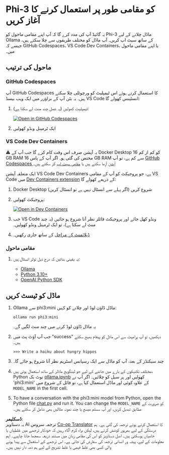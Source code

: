 <!--
CO_OP_TRANSLATOR_METADATA:
{
  "original_hash": "7e58d5075509bcb4a65bc8370bd21a8b",
  "translation_date": "2025-04-03T06:35:18+00:00",
  "source_file": "md\\01.Introduction\\01\\01.EnvironmentSetup.md",
  "language_code": "ur"
}
-->
# Phi-3 کو مقامی طور پر استعمال کرنے کا آغاز کریں

یہ گائیڈ آپ کی مدد کرے گا کہ آپ اپنے مقامی ماحول کو Phi-3 ماڈل چلانے کے لیے Ollama کے ساتھ سیٹ اپ کریں۔ آپ ماڈل کو مختلف طریقوں سے چلا سکتے ہیں، جیسے کہ GitHub Codespaces، VS Code Dev Containers، یا اپنے مقامی ماحول میں۔

## ماحول کی ترتیب

### GitHub Codespaces

آپ GitHub Codespaces کا استعمال کرتے ہوئے اس ٹیمپلیٹ کو ورچوئلی چلا سکتے ہیں۔ یہ بٹن آپ کے براؤزر میں ایک ویب بیسڈ VS Code انسٹینس کھولے گا:

1. ٹیمپلیٹ کھولیں (یہ عمل چند منٹ لے سکتا ہے):

    [![Open in GitHub Codespaces](https://github.com/codespaces/badge.svg)](https://codespaces.new/microsoft/phi-3cookbook)

2. ایک ٹرمینل ونڈو کھولیں

### VS Code Dev Containers

⚠️ یہ آپشن صرف اس وقت کام کرے گا جب آپ کے Docker Desktop کو کم از کم 16 GB RAM مختص کی گئی ہو۔ اگر آپ کے پاس 16 GB RAM سے کم ہے، تو آپ [GitHub Codespaces آپشن](../../../../../md/01.Introduction/01) آزما سکتے ہیں یا [مقامی سیٹ اپ](../../../../../md/01.Introduction/01) کر سکتے ہیں۔

ایک متعلقہ آپشن VS Code Dev Containers ہے، جو پروجیکٹ کو آپ کے مقامی VS Code میں [Dev Containers extension](https://marketplace.visualstudio.com/items?itemName=ms-vscode-remote.remote-containers) کے ذریعے کھولے گا:

1. Docker Desktop شروع کریں (اگر پہلے سے انسٹال نہیں ہے تو انسٹال کریں)
2. پروجیکٹ کھولیں:

    [![Open in Dev Containers](https://img.shields.io/static/v1?style=for-the-badge&label=Dev%20Containers&message=Open&color=blue&logo=visualstudiocode)](https://vscode.dev/redirect?url=vscode://ms-vscode-remote.remote-containers/cloneInVolume?url=https://github.com/microsoft/phi-3cookbook)

3. جب VS Code ونڈو کھل جائے اور پروجیکٹ فائلز نظر آنا شروع ہو جائیں (یہ چند منٹ لے سکتا ہے)، تو ایک ٹرمینل ونڈو کھولیں۔
4. [ڈپلائمنٹ کے مراحل](../../../../../md/01.Introduction/01) کے ساتھ جاری رکھیں۔

### مقامی ماحول

1. یہ یقینی بنائیں کہ درج ذیل ٹولز انسٹال ہیں:

    * [Ollama](https://ollama.com/)
    * [Python 3.10+](https://www.python.org/downloads/)
    * [OpenAI Python SDK](https://pypi.org/project/openai/)

## ماڈل کو ٹیسٹ کریں

1. Ollama سے phi3:mini ماڈل ڈاؤن لوڈ اور چلانے کو کہیں:

    ```shell
    ollama run phi3:mini
    ```

    یہ ماڈل ڈاؤن لوڈ کرنے میں چند منٹ لگیں گے۔

2. جب آپ آؤٹ پٹ میں "success" دیکھیں، تو آپ پرامپٹ سے اس ماڈل کو پیغام بھیج سکتے ہیں۔

    ```shell
    >>> Write a haiku about hungry hippos
    ```

3. چند سیکنڈز کے بعد، آپ کو ماڈل سے ایک رسپانس اسٹریم نظر آنا شروع ہو جائے گا۔

4. مختلف تکنیکوں کے بارے میں جاننے کے لیے جو لینگویج ماڈلز کے ساتھ استعمال ہوتی ہیں، Python نوٹ بک [ollama.ipynb](../../../../../code/01.Introduce/ollama.ipynb) کھولیں اور ہر سیل کو چلائیں۔ اگر آپ نے 'phi3:mini' کے علاوہ کوئی اور ماڈل استعمال کیا ہے، تو فائل کے شروع میں `MODEL_NAME` in the first cell.

5. To have a conversation with the phi3:mini model from Python, open the Python file [chat.py](../../../../../code/01.Introduce/chat.py) and run it. You can change the `MODEL_NAME` کو ضرورت کے مطابق تبدیل کریں، اور آپ سسٹم میسج یا چند نمونہ مثالیں بھی شامل کر سکتے ہیں۔

**ڈسکلیمر**:  
یہ دستاویز AI ترجمہ سروس [Co-op Translator](https://github.com/Azure/co-op-translator) کا استعمال کرتے ہوئے ترجمہ کی گئی ہے۔ ہم درستگی کے لیے بھرپور کوشش کرتے ہیں، لیکن براہ کرم آگاہ رہیں کہ خودکار ترجمے میں غلطیاں یا خامیاں ہوسکتی ہیں۔ اصل دستاویز کو اس کی مقامی زبان میں مستند ذریعہ سمجھا جانا چاہیے۔ اہم معلومات کے لیے، پیشہ ور انسانی ترجمہ کی سفارش کی جاتی ہے۔ اس ترجمے کے استعمال سے پیدا ہونے والی کسی بھی غلط فہمی یا غلط تشریح کے لیے ہم ذمہ دار نہیں ہیں۔